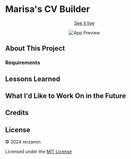 # Marisa's CV Builder

<div align="center">
  
[See it live](#)

![App Preview](#)

</div>
  
## About This Project

### Requirements

## Lessons Learned

## What I'd Like to Work On in the Future

## Credits

## License

© 2024 mrzamin

Licensed under the [MIT License](#)
